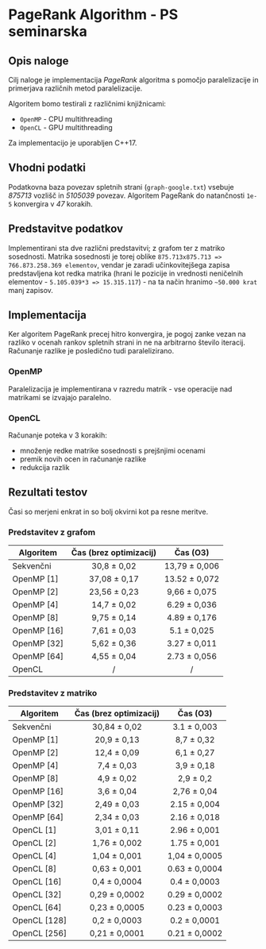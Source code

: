# PageRank Algorithm - PS seminarska
## Opis naloge

Cilj naloge je implementacija *PageRank* algoritma s pomočjo paralelizacije in primerjava različnih metod paralelizacije.

Algoritem bomo testirali z različnimi knjižnicami: 
 - `OpenMP` - CPU multithreading
 - `OpenCL` - GPU multithreading

Za implementacijo je uporabljen C++17.

## Vhodni podatki
Podatkovna baza povezav spletnih strani (`graph-google.txt`) vsebuje *875713* vozlišč in *5105039* povezav.
Algoritem PageRank do natančnosti `1e-5` konvergira v *47* korakih.

## Predstavitve podatkov
Implementirani sta dve različni predstavitvi; z grafom ter z matriko sosednosti. Matrika sosednosti je torej oblike `875.713x875.713 => 766.873.258.369 elementov`, vendar je zaradi učinkovitejšega zapisa predstavljena kot
redka matrika (hrani le pozicije in vrednosti neničelnih elementov - `5.105.039*3 => 15.315.117`) - na ta način hranimo `~50.000 krat` manj zapisov.

## Implementacija
Ker algoritem PageRank precej hitro konvergira, je pogoj zanke vezan na razliko v ocenah rankov spletnih strani
in ne na arbitrarno število iteracij. Računanje razlike je posledično tudi paralelizirano.

### OpenMP
Paralelizacija je implementirana v razredu matrik - vse operacije nad matrikami se izvajajo paralelno.

### OpenCL
Računanje poteka v 3 korakih:
 - množenje redke matrike sosednosti s prejšnjimi ocenami
 - premik novih ocen in računanje razlike
 - redukcija razlik

## Rezultati testov
Časi so merjeni enkrat in so bolj okvirni kot pa resne meritve.

### Predstavitev z grafom
Algoritem | Čas (brez optimizacij) | Čas (O3)
---- |:-----------:|:-----------:
Sekvenčni | 30,8 ± 0,02 | 13,79 ± 0,006
OpenMP [1]| 37,08 ± 0,17 | 13.52 ± 0,072
OpenMP [2]| 23,56 ± 0,23 | 9,66 ± 0,075
OpenMP [4]| 14,7 ± 0,02 | 6.29 ± 0,036
OpenMP [8]| 9,75 ± 0,14 | 4.89 ± 0,176
OpenMP [16]| 7,61 ± 0,03 | 5.1 ± 0,025
OpenMP [32]| 5,62 ± 0,36 | 3.27 ± 0,011
OpenMP [64]| 4,55 ± 0,04 | 2.73 ± 0,056
OpenCL | / | /

### Predstavitev z matriko
Algoritem | Čas (brez optimizacij) | Čas (O3)
---- |:-----------:|:-----------:
Sekvenčni | 30,84 ± 0,02 | 3.1 ± 0,003
OpenMP [1]| 20,9 ± 0,13 | 8,7 ± 0,32
OpenMP [2]| 12,4 ± 0,09 | 6,1 ± 0,27
OpenMP [4]| 7,4 ± 0,03 | 3,9 ± 0,18
OpenMP [8]| 4,9 ± 0,02 | 2,9 ± 0,2
OpenMP [16]| 3,6 ± 0,04 | 2,76 ± 0,04
OpenMP [32]| 2,49 ± 0,03 | 2.15 ± 0,004
OpenMP [64]| 2,34 ± 0,03 | 2.16 ± 0,018
OpenCL [1]|3,01 ± 0,11|2.96 ± 0,001
OpenCL [2]|1,76 ± 0,002|1.75 ± 0,001
OpenCL [4]|1,04 ± 0,001|1,04 ± 0,0005
OpenCL [8]|0,63 ± 0,001|0.63 ± 0,0004
OpenCL [16]|0,4 ± 0,0004|0.4 ± 0,0003
OpenCL [32]|0,29 ± 0,0002|0.29 ± 0,0002
OpenCL [64]|0,23 ± 0,0005|0.23 ± 0,0003
OpenCL [128]|0,2 ± 0,0003|0.2 ± 0,0001
OpenCL [256]|0,21 ± 0,0001|0.21 ± 0,0002